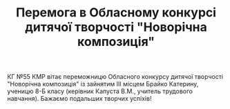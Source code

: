 ﻿---
title: Перемога в Обласному конкурсі дитячої творчості "Новорічна композиція"
---

КГ №55 КМР вітає переможницю Обласного конкурсу дитячої творчості "Новорічна композиція" із зайнятим ІІІ місцем Брайко Катерину, ученицю 8-Б класу (керівник Капуста В.М., учитель трудового навчання). Бажаємо подальших творчих успіхів!

<slideshow />
